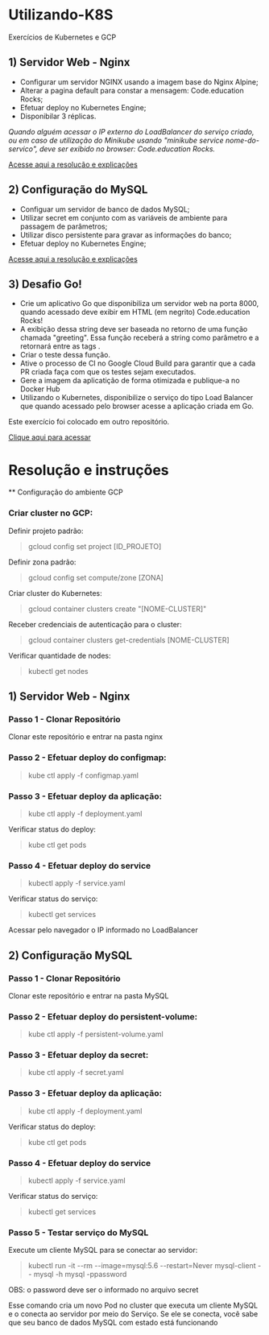 # Utilizando-K8S

Exercícios de Kubernetes e GCP

## 1) Servidor Web - Nginx

* Configurar um servidor NGINX usando a imagem base do Nginx Alpine;
* Alterar a pagina default para constar a mensagem: Code.education Rocks;
* Efetuar deploy no Kubernetes Engine;
* Disponibilar 3 réplicas.

*Quando alguém acessar o IP externo do LoadBalancer do serviço criado, ou em caso de utilização do Minikube usando "minikube service nome-do-servico", deve ser exibido no browser: Code.education Rocks.*

[Acesse aqui a resolução e explicações](https://github.com/rogeriopontomoura/Utilizando-K8S#1-servidor-web---nginx-1)

## 2) Configuração do MySQL

* Configuar um servidor de banco de dados MySQL;
* Utilizar secret em conjunto com as variáveis de ambiente para passagem de parâmetros;
* Utilizar disco persistente para gravar as informações do banco;
* Efetuar deploy no Kubernetes Engine;

[Acesse aqui a resolução e explicações](https://github.com/rogeriopontomoura/Utilizando-K8S#2-configura%C3%A7%C3%A3o-mysql)

## 3) Desafio Go!

* Crie um aplicativo Go que disponibiliza um servidor web na porta 8000, quando acessado deve exibir em HTML (em negrito) Code.education Rocks!
* A exibição dessa string deve ser baseada no retorno de uma função chamada "greeting". Essa função receberá a string como parâmetro e a retornará entre as tags <b></b>.
* Criar o teste dessa função.
* Ative o processo de CI no Google Cloud Build para garantir que a cada PR criada faça com que os testes sejam executados.
* Gere a imagem da aplicatição de forma otimizada e publique-a no Docker Hub
* Utilizando o Kubernetes, disponibilize o serviço do tipo Load Balancer que quando acessado pelo browser acesse a aplicação criada em Go.


Este exercício foi colocado em outro repositório.

[Clique aqui para acessar](https://github.com/rogeriopontomoura/ServidorWebGO)


# Resolução e instruções

** Configuração do ambiente GCP

### Criar cluster no GCP:

Definir projeto padrão:

> gcloud config set project [ID_PROJETO]

Definir zona padrão:

> gcloud config set compute/zone [ZONA]

Criar cluster do Kubernetes:

> gcloud container clusters create "[NOME-CLUSTER]"

Receber credenciais de autenticação para o cluster:

> gcloud container clusters get-credentials [NOME-CLUSTER]

Verificar quantidade de nodes:

> kubectl get nodes

## 1) Servidor Web - Nginx

### Passo 1 - Clonar Repositório

Clonar este repositório e entrar na pasta nginx

### Passo 2 - Efetuar deploy do configmap:

> kube ctl apply -f configmap.yaml

### Passo 3 - Efetuar deploy da aplicação:

> kube ctl apply -f deployment.yaml

Verificar status do deploy:

> kube ctl get pods

### Passo 4 - Efetuar deploy do service

> kubectl apply -f service.yaml

Verificar status do serviço:

> kubectl get services

Acessar pelo navegador o IP informado no LoadBalancer


## 2) Configuração MySQL

### Passo 1 - Clonar Repositório

Clonar este repositório e entrar na pasta MySQL

### Passo 2 - Efetuar deploy do persistent-volume:

> kube ctl apply -f persistent-volume.yaml

### Passo 3 - Efetuar deploy da secret:

> kube ctl apply -f secret.yaml

### Passo 3 - Efetuar deploy da aplicação:

> kube ctl apply -f deployment.yaml

Verificar status do deploy:

> kube ctl get pods

### Passo 4 - Efetuar deploy do service

> kubectl apply -f service.yaml

Verificar status do serviço:

> kubectl get services

### Passo 5 - Testar serviço do MySQL

Execute um cliente MySQL para se conectar ao servidor:

> kubectl run -it --rm --image=mysql:5.6 --restart=Never mysql-client -- mysql -h mysql -ppassword

OBS: o password deve ser o informado no arquivo secret

Esse comando cria um novo Pod no cluster que executa um cliente MySQL e o conecta ao servidor por meio do Serviço. Se ele se conecta, você sabe que seu banco de dados MySQL com estado está funcionando